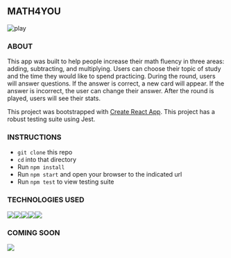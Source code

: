 ## MATH4YOU

![play](https://media.giphy.com/media/lSClnBHdPka1IILgl7/giphy.gif)

### ABOUT
This app was built to help people increase their math fluency in three areas: adding, subtracting, and multiplying. Users can choose their topic of study and the time they would like to spend practicing. During the round, users will answer questions. If the answer is correct, a new card will appear. If the answer is incorrect, the user can change their answer. After the round is played, users will see their stats.

This project was bootstrapped with [Create React App](https://github.com/facebook/create-react-app). This project has a robust testing suite using Jest.

### INSTRUCTIONS
- `git clone` this repo
- `cd` into that directory
- Run `npm install`
- Run `npm start` and open your browser to the indicated url
- Run `npm test` to view testing suite

### TECHNOLOGIES USED
<img src="https://img.shields.io/badge/TypeScript-007ACC?style=for-the-badge&logo=typescript&logoColor=white)" /><img src="https://img.shields.io/badge/React-20232A?style=for-the-badge&logo=react&logoColor=61DAFB" /><img src="https://img.shields.io/badge/Jest-C21325?style=for-the-badge&logo=jest&logoColor=white" /><img src="https://img.shields.io/badge/Sass-CC6699?style=for-the-badge&logo=sass&logoColor=white" /><img src="https://img.shields.io/badge/Express%20js-000000?style=for-the-badge&logo=express&logoColor=white" />

### COMING SOON
<img src="https://img.shields.io/badge/Cypress-17202C?style=for-the-badge&logo=cypress&logoColor=white" />


